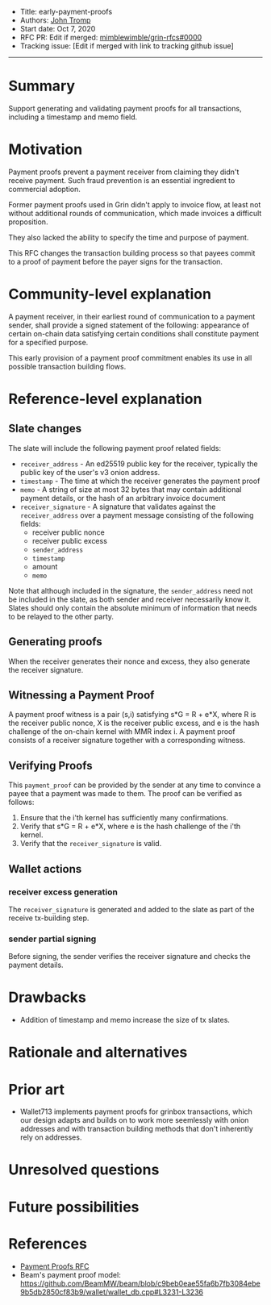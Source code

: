 
- Title: early-payment-proofs
- Authors: [John Tromp](mailto:john.tromp@gmail.com)
- Start date: Oct 7, 2020
- RFC PR: Edit if merged: [mimblewimble/grin-rfcs#0000](https://github.com/mimblewimble/grin-rfcs/pull/0000) 
- Tracking issue: [Edit if merged with link to tracking github issue]
---

# Summary
[summary]: #summary

Support generating and validating payment proofs for all transactions, including a timestamp and memo field.

# Motivation
[motivation]: #motivation

Payment proofs prevent a payment receiver from claiming they didn't receive payment.
Such fraud prevention is an essential ingredient to commercial adoption.

Former payment proofs used in Grin didn't apply to invoice flow, at least not
without additional rounds of communication, which made invoices a difficult proposition.

They also lacked the ability to specify the time and purpose of payment.

This RFC changes the transaction building process so that
payees commit to a proof of payment before the payer signs for the transaction.

# Community-level explanation
[community-level-explanation]: #community-level-explanation

A payment receiver, in their earliest round of communication to a payment sender,
shall provide a signed statement of the following:
appearance of certain on-chain data satisfying certain conditions
shall constitute payment for a specified purpose.

This early provision of a payment proof commitment enables its use in all possible transaction building flows.

# Reference-level explanation
[reference-level-explanation]: #reference-level-explanation

## Slate changes

The slate will include the following payment proof related fields:

* `receiver_address` - An ed25519 public key for the receiver, typically the public key of the user's v3 onion address.
* `timestamp` - The time at which the receiver generates the payment proof
* `memo` - A string of size at most 32 bytes that may contain additional payment details,
  or the hash of an arbitrary invoice document
* `receiver_signature` - A signature that validates against the `receiver_address`
   over a payment message consisting of the following fields:
  - receiver public nonce
  - receiver public excess
  - `sender_address`
  - `timestamp`
  -  amount
  - `memo`

Note that although included in the signature, the `sender_address` need not be included in the slate,
as both sender and receiver necessarily  know it. Slates should only contain the absolute minimum of information
that needs to be relayed to the other party.

## Generating proofs

When the receiver generates their nonce and excess, they also generate the receiver signature.

## Witnessing a Payment Proof

A payment proof witness is a pair (s,i) satisfying s\*G = R + e\*X, where R is the receiver public nonce, X is the receiver public excess, and e is the hash challenge of the on-chain kernel with MMR index i.
A payment proof consists of a receiver signature together with a corresponding witness.

## Verifying Proofs

This `payment_proof` can be provided by the sender at any time to convince a payee that a payment was made to them.
The proof can be verified as follows:

1. Ensure that the i'th kernel has sufficiently many confirmations.
2. Verify that s\*G = R + e\*X, where e is the hash challenge of the i'th kernel.
3. Verify that the `receiver_signature` is valid.

## Wallet actions

### receiver excess generation

The `receiver_signature` is generated and added to the slate as part of the receive tx-building step.

### sender partial signing

Before signing, the sender verifies the receiver signature and checks the payment details.

# Drawbacks
[drawbacks]: #drawbacks

* Addition of timestamp and memo increase the size of tx slates.

# Rationale and alternatives
[rationale-and-alternatives]: #rationale-and-alternatives

# Prior art
[prior-art]: #prior-art

* Wallet713 implements payment proofs for grinbox transactions, which our design adapts and builds on to work more seemlessly with onion addresses and with transaction building methods that don't inherently rely on addresses.

# Unresolved questions
[unresolved-questions]: #unresolved-questions

# Future possibilities
[future-possibilities]: #future-possibilities

# References
[references]: #references

* [Payment Proofs RFC](https://github.com/mimblewimble/grin-rfcs/blob/master/text/0006-payment-proofs.md)
* Beam's payment proof model: https://github.com/BeamMW/beam/blob/c9beb0eae55fa6b7fb3084ebe9b5db2850cf83b9/wallet/wallet_db.cpp#L3231-L3236
